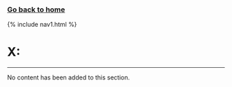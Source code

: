 ### **[Go back to home](https://ironrico.github.io/TestGlossary/)**

{% include nav1.html %}

# **X:** 
___

No content has been added to this section.
